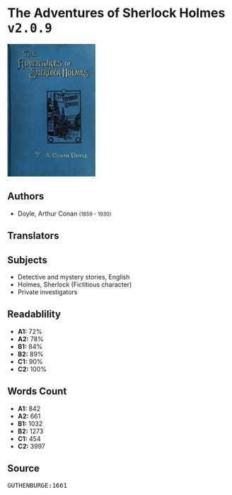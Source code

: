 # The Adventures of Sherlock Holmes <kbd>v2.0.9</kbd>

![](./cover.medium.jpg "")

## Authors


 - Doyle, Arthur Conan <small>(1859 - 1930)</small>

## Translators



## Subjects


 - Detective and mystery stories, English
 - Holmes, Sherlock (Fictitious character)
 - Private investigators

## Readablility


 - **A1:** 72%
 - **A2:** 78%
 - **B1:** 84%
 - **B2:** 89%
 - **C1:** 90%
 - **C2:** 100%

## Words Count


 - **A1:** 842
 - **A2:** 661
 - **B1:** 1032
 - **B2:** 1273
 - **C1:** 454
 - **C2:** 3997

## Source


<kbd>GUTHENBURGE:1661</kbd>
